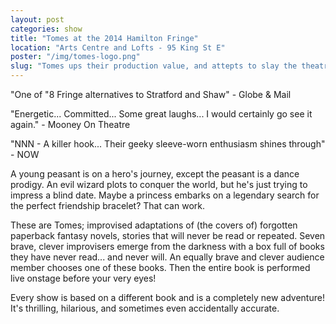 ```yaml
---
layout: post
categories: show
title: "Tomes at the 2014 Hamilton Fringe"
location: "Arts Centre and Lofts - 95 King St E"
poster: "/img/tomes-logo.png"
slug: "Tomes ups their production value, and attepts to slay the theatrical dragons of the Hamilton Fringe."
---
```

"One of "8 Fringe alternatives to Stratford and Shaw" - Globe & Mail


"Energetic... Committed... Some great laughs... I would certainly go see it again." - Mooney On Theatre


"NNN - A killer hook... Their geeky sleeve-worn enthusiasm shines through" - NOW

A young peasant is on a hero's journey, except the peasant is a dance prodigy. An evil wizard plots to conquer the world, but he's just trying to impress a blind date. Maybe a princess embarks on a legendary search for the perfect friendship bracelet? That can work.

These are Tomes; improvised adaptations of (the covers of) forgotten paperback fantasy novels, stories that will never be read or repeated. Seven brave, clever improvisers emerge from the darkness with a box full of books they have never read... and never will. An equally brave and clever audience member chooses one of these books. Then the entire book is performed live onstage before your very eyes!

Every show is based on a different book and is a completely new adventure! It's thrilling, hilarious, and sometimes even accidentally accurate.
